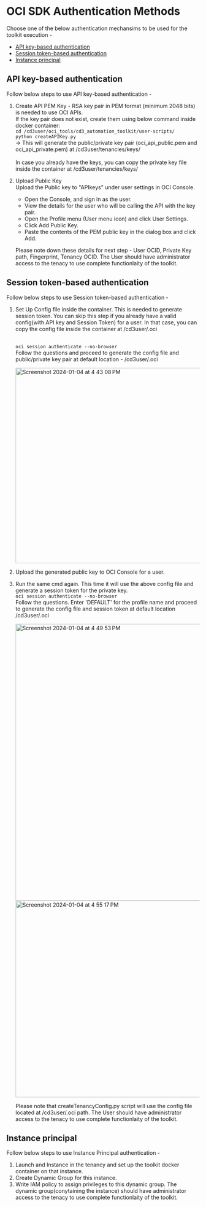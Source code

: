 # OCI SDK Authentication Methods
Choose one of the below authentication mechansims to be used for the toolkit execution -

- [API key-based authentication](#api-key-based-authentication)
- [Session token-based authentication](#session-token-based-authentication)
- [Instance principal](#instance-principal)

## API key-based authentication
Follow below steps to use API key-based authentication - 
1. Create API PEM Key - RSA key pair in PEM format (minimum 2048 bits) is needed to use OCI APIs.
   <br>
   If the key pair does not exist, create them using below command inside docker container:
   <br>```cd /cd3user/oci_tools/cd3_automation_toolkit/user-scripts/```
   <br>```python createAPIKey.py```
   <br>
→ This will generate the public/private key pair (oci_api_public.pem and oci_api_private.pem) at /cd3user/tenancies/keys/
   <br><br>
 In case you already have the keys, you can copy the private key file inside the container at /cd3user/tenancies/keys/

2. Upload Public Key
   <br>
   Upload the Public key to "APIkeys" under user settings in OCI Console.
      -  Open the Console, and sign in as the user.
      -  View the details for the user who will be calling the API with the key pair.
      -  Open the Profile menu (User menu icon) and click User Settings.
      -  Click Add Public Key.
      -  Paste the contents of the PEM public key in the dialog box and click Add.
  
   Please note down these details for next step - User OCID, Private Key path, Fingerprint, Tenancy OCID. The User should have administrator access to the tenacy to use complete functionlaity of the toolkit.
   
## Session token-based authentication
Follow below steps to use Session token-based authentication - 
1. Set Up Config file inside the container. This is needed to generate session token. You can skip this step if you already have a valid config(with API key and Session Token) for a user. In that case, you can copy the config file inside the container at /cd3user/.oci

   <br> ```oci session authenticate --no-browser```
   <br> Follow the questions and proceed to generate the config file and public/private key pair at default location - /cd3user/.oci

   <img width="509" alt="Screenshot 2024-01-04 at 4 43 08 PM" src="https://github.com/oracle-devrel/cd3-automation-toolkit/assets/103508105/d97b6407-8032-40a3-a5d1-98778be867af">
2. Upload the generated public key to OCI Console for a user.
3. Run the same cmd again. This time it will use the above config file and generate a session token for the private key.
   <br> ```oci session authenticate --no-browser```
   <br> Follow the questions. Enter 'DEFAULT' for the profile name and proceed to generate the config file and session token at default location /cd3user/.oci
   
   <img width="721" alt="Screenshot 2024-01-04 at 4 49 53 PM" src="https://github.com/oracle-devrel/cd3-automation-toolkit/assets/103508105/3f65e41c-971f-4e17-8e23-a839317d8912">
   
   <img width="512" alt="Screenshot 2024-01-04 at 4 55 17 PM" src="https://github.com/oracle-devrel/cd3-automation-toolkit/assets/103508105/0b3446f6-b69a-49cd-858a-7a14380c4552">

   Please note that createTenancyConfig.py script will use the config file located at /cd3user/.oci path. The User should have administrator access to the tenacy to use complete functionlaity of the toolkit.

## Instance principal
Follow below steps to use Instance Principal authentication - 
1. Launch and Instance in the tenancy and set up the toolkit docker container on that instance.
2. Create Dynamic Group for this instance.
3. Write IAM policy to assign privileges to this dynamic group. The dynamic group(conytaining the instance) should have administrator access to the tenacy to use complete functionlaity of the toolkit.
